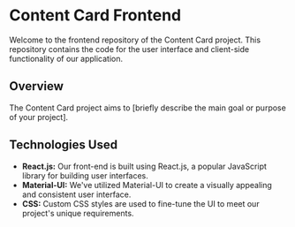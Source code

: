 # Content Card Frontend

Welcome to the frontend repository of the Content Card project. This repository contains the code for the user interface and client-side functionality of our application.

## Overview

The Content Card project aims to [briefly describe the main goal or purpose of your project].

## Technologies Used

- **React.js:** Our front-end is built using React.js, a popular JavaScript library for building user interfaces.
- **Material-UI:** We've utilized Material-UI to create a visually appealing and consistent user interface.
- **CSS:** Custom CSS styles are used to fine-tune the UI to meet our project's unique requirements.
